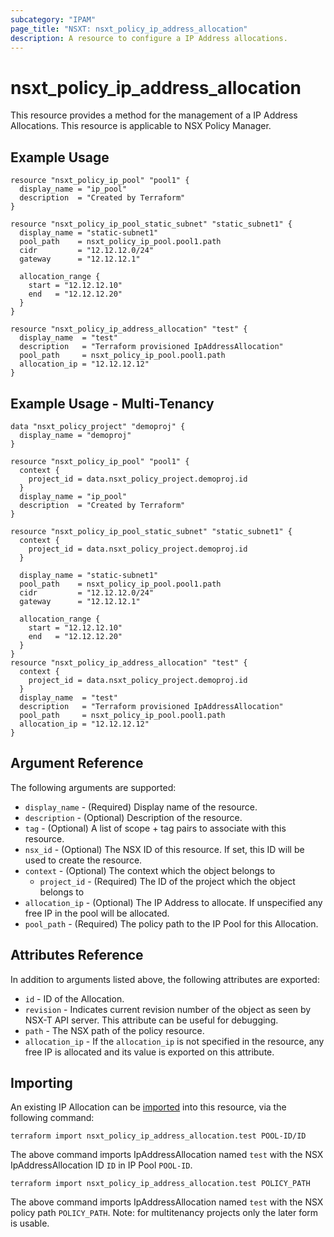 ```yaml
---
subcategory: "IPAM"
page_title: "NSXT: nsxt_policy_ip_address_allocation"
description: A resource to configure a IP Address allocations.
---
```


# nsxt_policy_ip_address_allocation

This resource provides a method for the management of a IP Address Allocations.
This resource is applicable to NSX Policy Manager.

## Example Usage

```hcl
resource "nsxt_policy_ip_pool" "pool1" {
  display_name = "ip_pool"
  description  = "Created by Terraform"
}

resource "nsxt_policy_ip_pool_static_subnet" "static_subnet1" {
  display_name = "static-subnet1"
  pool_path    = nsxt_policy_ip_pool.pool1.path
  cidr         = "12.12.12.0/24"
  gateway      = "12.12.12.1"

  allocation_range {
    start = "12.12.12.10"
    end   = "12.12.12.20"
  }
}

resource "nsxt_policy_ip_address_allocation" "test" {
  display_name  = "test"
  description   = "Terraform provisioned IpAddressAllocation"
  pool_path     = nsxt_policy_ip_pool.pool1.path
  allocation_ip = "12.12.12.12"
}
```

## Example Usage - Multi-Tenancy

```hcl
data "nsxt_policy_project" "demoproj" {
  display_name = "demoproj"
}

resource "nsxt_policy_ip_pool" "pool1" {
  context {
    project_id = data.nsxt_policy_project.demoproj.id
  }
  display_name = "ip_pool"
  description  = "Created by Terraform"
}

resource "nsxt_policy_ip_pool_static_subnet" "static_subnet1" {
  context {
    project_id = data.nsxt_policy_project.demoproj.id
  }

  display_name = "static-subnet1"
  pool_path    = nsxt_policy_ip_pool.pool1.path
  cidr         = "12.12.12.0/24"
  gateway      = "12.12.12.1"

  allocation_range {
    start = "12.12.12.10"
    end   = "12.12.12.20"
  }
}
resource "nsxt_policy_ip_address_allocation" "test" {
  context {
    project_id = data.nsxt_policy_project.demoproj.id
  }
  display_name  = "test"
  description   = "Terraform provisioned IpAddressAllocation"
  pool_path     = nsxt_policy_ip_pool.pool1.path
  allocation_ip = "12.12.12.12"
}
```

## Argument Reference

The following arguments are supported:

* `display_name` - (Required) Display name of the resource.
* `description` - (Optional) Description of the resource.
* `tag` - (Optional) A list of scope + tag pairs to associate with this resource.
* `nsx_id` - (Optional) The NSX ID of this resource. If set, this ID will be used to create the resource.
* `context` - (Optional) The context which the object belongs to
    * `project_id` - (Required) The ID of the project which the object belongs to
* `allocation_ip` - (Optional) The IP Address to allocate. If unspecified any free IP in the pool will be allocated.
* `pool_path` - (Required) The policy path to the IP Pool for this Allocation.

## Attributes Reference

In addition to arguments listed above, the following attributes are exported:

* `id` - ID of the Allocation.
* `revision` - Indicates current revision number of the object as seen by NSX-T API server. This attribute can be useful for debugging.
* `path` - The NSX path of the policy resource.
* `allocation_ip` - If the `allocation_ip` is not specified in the resource, any free IP is allocated and its value is exported on this attribute.

## Importing

An existing IP Allocation can be [imported][docs-import] into this resource, via the following command:

[docs-import]: https://developer.hashicorp.com/terraform/cli/import

```shell
terraform import nsxt_policy_ip_address_allocation.test POOL-ID/ID
```

The above command imports IpAddressAllocation named `test` with the NSX IpAddressAllocation ID `ID` in IP Pool `POOL-ID`.

```shell
terraform import nsxt_policy_ip_address_allocation.test POLICY_PATH
```

The above command imports IpAddressAllocation named `test` with the NSX policy path `POLICY_PATH`.
Note: for multitenancy projects only the later form is usable.
